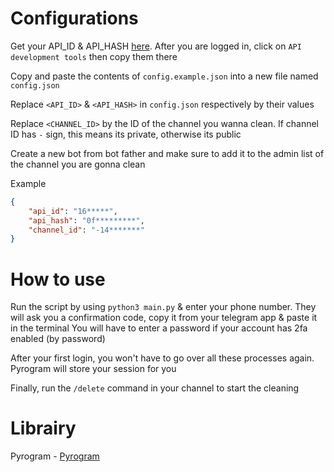 # Configurations

Get your API_ID & API_HASH [here](https://my.telegram.org/auth). After you are logged in, click on `API development tools` then copy them there

Copy and paste the contents of `config.example.json` into a new file named `config.json`

Replace `<API_ID>` & `<API_HASH>` in `config.json` respectively by their values

Replace `<CHANNEL_ID>` by the ID of the channel you wanna clean. If channel ID has `-` sign, this means its private, otherwise its public

Create a new bot from bot father and make sure to add it to the admin list of the channel you are gonna clean

Example
```json
{
    "api_id": "16*****",
    "api_hash": "0f*********",
    "channel_id": "-14*******"
}
```

# How to use

Run the script by using `python3 main.py` & enter your phone number. They will ask you a confirmation code, copy it from your telegram app & paste it in the terminal
You will have to enter a password if your account has 2fa enabled (by password)

After your first login, you won't have to go over all these processes again. Pyrogram will store your session for you

Finally, run the `/delete` command in your channel to start the cleaning

# Librairy

Pyrogram - [Pyrogram](https://docs.pyrogram.org/)